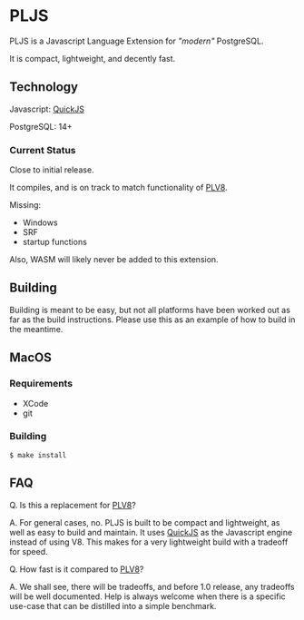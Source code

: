 # PLJS

PLJS is a Javascript Language Extension for _"modern"_ PostgreSQL.

It is compact, lightweight, and decently fast.

## Technology

Javascript: [QuickJS](https://bellard.org/quickjs/quickjs.html)

PostgreSQL: 14+

### Current Status

Close to initial release.

It compiles, and is on track to match functionality of [PLV8](https://github.com/plv8/plv8).

Missing:

- Windows
- SRF
- startup functions

Also, WASM will likely never be added to this extension.

## Building

Building is meant to be easy, but not all platforms have been worked out as far as the build instructions. Please use this as an example of how to build in the meantime.

## MacOS

### Requirements

- XCode
- git

### Building

```
$ make install
```

## FAQ

Q. Is this a replacement for [PLV8](https://github.com/plv8/plv8)?

A. For general cases, no. PLJS is built to be compact and lightweight, as well as easy to build
and maintain. It uses [QuickJS](https://github.com/bellard/quickjs) as the Javascript engine
instead of using V8. This makes for a very lightweight build with a tradeoff for speed.

Q. How fast is it compared to [PLV8](https://github.com/plv8/plv8)?

A. We shall see, there will be tradeoffs, and before 1.0 release, any tradeoffs will be well documented. Help is always welcome when there is a specific use-case that can be distilled into a simple benchmark.
